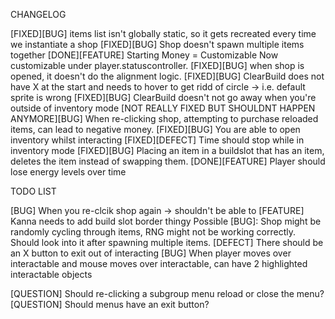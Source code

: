 CHANGELOG

[FIXED][BUG] items list isn't globally static, so it gets recreated every time we instantiate a shop
[FIXED][BUG] Shop doesn't spawn multiple items together
[DONE][FEATURE] Starting Money = Customizable
	Now customizable under player.statuscontroller.
[FIXED][BUG] when shop is opened, it doesn't do the alignment logic.
[FIXED][BUG] ClearBuild does not have X at the start and needs to hover to get ridd of circle -> i.e. default sprite is wrong
[FIXED][BUG] ClearBuild doesn't not go away when you're outside of inventory mode
[NOT REALLY FIXED BUT SHOULDNT HAPPEN ANYMORE][BUG] When re-clicking shop, attempting to purchase reloaded items, can lead to negative money.
[FIXED][BUG] You are able to open inventory whilst interacting
[FIXED][DEFECT] Time should stop while in inventory mode
[FIXED][BUG] Placing an item in a buildslot that has an item, deletes the item instead of swapping them.
[DONE][FEATURE] Player should lose energy levels over time


TODO LIST

[BUG] When you re-clcik shop again -> shouldn't be able to
[FEATURE] Kanna needs to add build slot border thingy
Possible [BUG]: Shop might be randomly cycling through items, RNG might not be working correctly. Should look into it after spawning multiple items.
[DEFECT] There should be an X button to exit out of interacting
[BUG] When player moves over interactable and mouse moves over interactable, can have 2 highlighted interactable objects

[QUESTION] Should re-clicking a subgroup menu reload or close the menu?
[QUESTION] Should menus have an exit button?